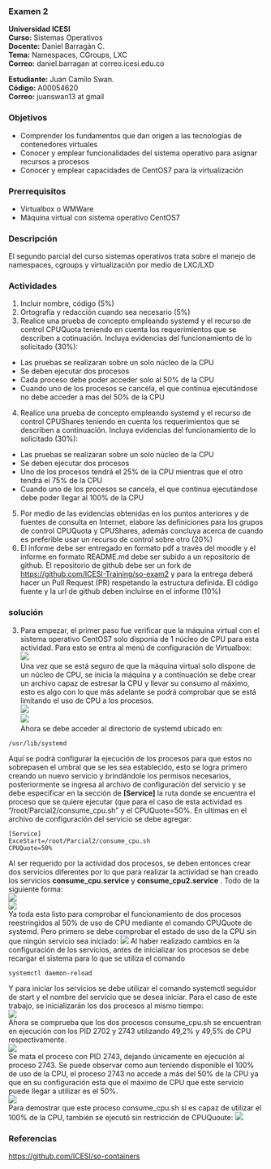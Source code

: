 ### Examen 2
**Universidad ICESI**  
**Curso:** Sistemas Operativos  
**Docente:** Daniel Barragán C.  
**Tema:** Namespaces, CGroups, LXC  
**Correo:** daniel.barragan at correo.icesi.edu.co  

**Estudiante:** Juan Camilo Swan.  
**Código:** A00054620  
**Correo:** juanswan13 at gmail  

### Objetivos
* Comprender los fundamentos que dan origen a las tecnologías de contenedores virtuales
* Conocer y emplear funcionalidades del sistema operativo para asignar recursos a procesos
* Conocer y emplear capacidades de CentOS7 para la virtualización

### Prerrequisitos
* Virtualbox o WMWare
* Máquina virtual con sistema operativo CentOS7

### Descripción
El segundo parcial del curso sistemas operativos trata sobre el manejo de namespaces, cgroups y virtualización por medio de LXC/LXD

### Actividades
1. Incluir nombre, código (5%)
2. Ortografía y redacción cuando sea necesario (5%)
3. Realice una prueba de concepto empleando systemd y el recurso de control CPUQuota teniendo en cuenta los requerimientos que se describen a cotinuación. Incluya evidencias del funcionamiento de lo solicitado (30%):
 * Las pruebas se realizaran sobre un solo núcleo de la CPU
 * Se deben ejecutar dos procesos
 * Cada proceso debe poder acceder solo al 50% de la CPU
 * Cuando uno de los procesos se cancela, el que continua ejecutándose no debe acceder a mas del 50% de la CPU
4.  Realice una prueba de concepto empleando systemd y el recurso de control CPUShares teniendo en cuenta los requerimientos que se describen a continuación. Incluya evidencias del funcionamiento de lo solicitado (30%):
 * Las pruebas se realizaran sobre un solo núcleo de la CPU
 * Se deben ejecutar dos procesos
 * Uno de los procesos tendrá el 25% de la CPU mientras que el otro tendrá el 75% de la CPU
 * Cuando uno de los procesos se cancela, el que continua ejecutándose debe poder llegar al 100% de la CPU
5. Por medio de las evidencias obtenidas en los puntos anteriores y de fuentes de consulta en Internet, elabore las definiciones para los grupos de control CPUQuota y CPUShares, además concluya acerca de cuando es preferible usar un recurso de control sobre otro (20%)
6. El informe debe ser entregado en formato pdf a través del moodle y el informe en formato README.md debe ser subido a un repositorio de github. El repositorio de github debe ser un fork de https://github.com/ICESI-Training/so-exam2 y para la entrega deberá hacer un Pull Request (PR) respetando la estructura definida. El código fuente y la url de github deben incluirse en el informe (10%)    
  
### solución 
 3. Para empezar, el primer paso fue verificar que la máquina virtual con el sistema operativo CentOS7 solo disponía de 1 núcleo de CPU para esta actividad. Para esto se entra al menú de configuración de Virtualbox:  
        ![][1]  
Una vez que se está seguro de que la máquina virtual solo dispone de un núcleo de CPU, se inicia la máquina y a continuación se debe crear un archivo capaz de estresar la CPU y llevar su consumo al máximo, esto es algo con lo que más adelante se podrá comprobar que se está limitando el uso de CPU a los procesos.  
        ![][2]  
        ![][3]  
Ahora se debe acceder al directorio de systemd ubicado en:
```
/usr/lib/systemd
```
Aquí se podrá configurar la ejecución de los procesos para que estos no sobrepasen el umbral que se les sea establecido, esto se logra primero creando un nuevo servicio y brindándole los permisos necesarios, posteriormente se ingresa al archivo de configuración del servicio y se debe especificar en la sección de  **[Service]** la ruta donde se encuentra el proceso que se quiere ejecutar (que para el caso de esta actividad es “/root/Parcial2/consume_cpu.sh” y el CPUQuote=50%. En ultimas en el archivo de configuración del servicio se debe agregar: 
```
[Service]
ExceStart=/root/Parcial2/consume_cpu.sh
CPUQuote=50%
```

Al ser requerido por la actividad dos procesos, se deben entonces crear dos servicios diferentes por lo que para realizar la actividad se han creado los servicios **consume_cpu.service** y **consume_cpu2.service** . Todo de la siguiente forma:  
        ![][4]  
        ![][5]  
Ya toda esta listo para comprobar el funcionamiento de dos procesos reestringidos al 50% de uso de CPU mediante el comando CPUQuote de systemd. Pero primero se debe comprobar el estado de uso de la CPU sin que ningún servicio sea iniciado:
        ![][6]
 Al haber realizado cambios en la configuración de los servicios, antes de inicializar los procesos se debe recargar el sistema para lo que se utiliza el comando  
  
```
systemctl daemon-reload
```
  
Y para iniciar los servicios se debe utilizar el comando systemctl seguidor de start y el nombre del servicio que se desea iniciar. Para el caso de este trabajo, se inicializarán los dos procesos al mismo tiempo:  
        ![][7]  
Ahora se comprueba que los dos procesos consume_cpu.sh se encuentran en ejecución con los PID 2702 y 2743 utilizando 49,2% y 49,5% de CPU respectivamente.  
        ![][8]  
Se mata el proceso con PID 2743, dejando únicamente en ejecución al proceso 2743. Se puede observar como aun teniendo disponible el 100% de uso de la CPU, el proceso 2743 no accede a más del 50% de la CPU ya que en su configuración esta que el máximo de CPU que este servicio puede llegar a utilizar es el 50%.  
        ![][9]  
Para demostrar que este proceso consume_cpu.sh si es capaz de utilizar el 100% de la CPU, también se ejecutó sin restricción de CPUQuoute:
        ![][10]  
  
### Referencias
https://github.com/ICESI/so-containers


[1]: images/foto0.PNG
[2]: images/Foto1.PNG
[3]: images/foto2.PNG
[4]: images/foto3.PNG
[5]: images/foto4.PNG
[6]: images/foto5.PNG
[7]: images/foto6.PNG
[8]: images/foto7.PNG
[9]: images/foto8.PNG
[10]: images/foto9.PNG
